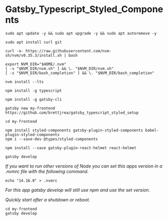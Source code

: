# Gatsby_Typescript_Styled_Components

```
sudo apt update -y && sudo apt upgrade -y && sudo apt autoremove -y
```

```
sudo apt install curl git
```

```
curl -o- https://raw.githubusercontent.com/nvm-sh/nvm/v0.35.3/install.sh | bash
```
```
export NVM_DIR="$HOME/.nvm"
[ -s "$NVM_DIR/nvm.sh" ] && \. "$NVM_DIR/nvm.sh"
[ -s "$NVM_DIR/bash_completion" ] && \. "$NVM_DIR/bash_completion"
```

```
nvm install --lts
```

```
npm install -g typescript
```

```
npm install -g gatsby-cli
```

```
gatsby new my-frontend https://github.com/brettjrea/gatsby_typescript_styled_setup
```

```
cd my-frontend
```

```
npm install styled-components gatsby-plugin-styled-components babel-plugin-styled-components
npm i --save-dev @types/styled-components
```

```
npm install --save gatsby-plugin-react-helmet react-helmet
```

```
gatsby develop
```

*If you want to run other versions of Node you can set this apps version in a .nvmrc file with the following command.*
```
echo "14.16.0" > .nvmrc
```

*For this app gatsby develop will still use npm and use the set version.*

*Quickly start after a shutdown or reboot.*

```
cd my-frontend
gatsby develop
```
